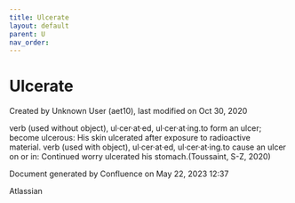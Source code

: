 ```yaml
---
title: Ulcerate
layout: default
parent: U
nav_order:
---
```


# Ulcerate

Created by  Unknown User (aet10), last modified on Oct 30, 2020

verb (used without object), ul·cer·at·ed, ul·cer·at·ing.to form an ulcer; become ulcerous: His skin ulcerated after exposure to radioactive material. verb (used with object), ul·cer·at·ed, ul·cer·at·ing.to cause an ulcer on or in: Continued worry ulcerated his stomach.(Toussaint, S-Z, 2020) 

Document generated by Confluence on May 22, 2023 12:37

Atlassian
